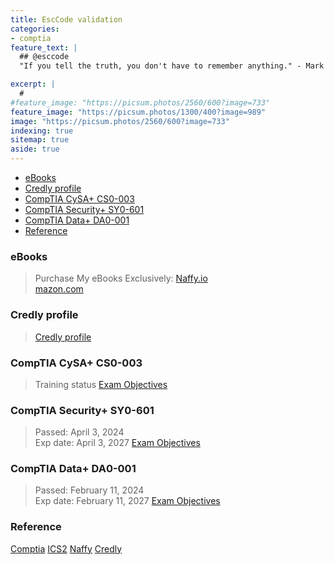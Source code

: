```yaml
---
title: EscCode validation
categories:
- comptia
feature_text: |
  ## @esccode
  "If you tell the truth, you don't have to remember anything." - Mark Twain

excerpt: |
  # 
#feature_image: "https://picsum.photos/2560/600?image=733"
feature_image: "https://picsum.photos/1300/400?image=989"
image: "https://picsum.photos/2560/600?image=733"
indexing: true
sitemap: true
aside: true
---
```


- [eBooks](#ebooks)
- [Credly profile](#credly-profile)
- [CompTIA CySA+ CS0-003](#comptia-cysa-cs0-003)
- [CompTIA Security+ SY0-601](#comptia-security-sy0-601)
- [CompTIA Data+ DA0-001](#comptia-data-da0-001)
- [Reference](#reference)

### eBooks

> Purchase My eBooks Exclusively:
> [ Naffy.io ](https://www.naffy.io/esccode-pl/)  
> [ mazon.com](https://www.amazon.com/dp/B0DBRLR9RM)

### Credly profile

> [Credly profile](https://www.credly.com/users/jacek-wieteska)

<!-- <div data-iframe-width="150" data-iframe-height="270" data-share-badge-id="429b7fd2-ead7-40a6-9305-edd2378fe538" data-share-badge-host="https://www.credly.com"></div><script type="text/javascript" async src="//cdn.credly.com/assets/utilities/embed.js"></script> -->

### CompTIA CySA+ CS0-003

> Training status
> [Exam Objectives](https://www.comptia.org/certifications)  

### CompTIA Security+ SY0-601

> Passed: April 3, 2024  
> Exp date: April 3, 2027
> [Exam Objectives](https://www.comptia.org/certifications)

### CompTIA Data+ DA0-001  

> Passed:   February 11, 2024  
> Exp date: February 11, 2027
> [Exam Objectives](https://www.comptia.org/certifications)

### Reference

[Comptia](https://www.comptia.org/certifications)
[ICS2](https://www.isc2.org/)
[Naffy](https://www.naffy.io)
[Credly](https://www.credly.com/)
